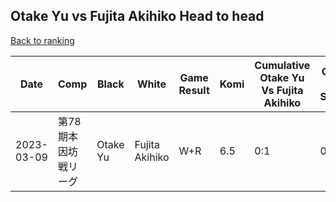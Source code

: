## Otake Yu vs Fujita Akihiko Head to head

[Back to ranking](../../index.md)




| **Date** | **Comp** | **Black** | **White** | **Game Result** | **Komi** | **Cumulative Otake Yu Vs Fujita Akihiko** | **Otake Yu Streak** | **Fujita Akihiko Streak** | 
| --- | --- | --- | --- | --- | --- | --- | --- | --- |
| 2023-03-09 | 第78期本因坊戦リーグ | Otake Yu | Fujita Akihiko | W+R | 6.5 | 0:1 | 0 | 1 |




